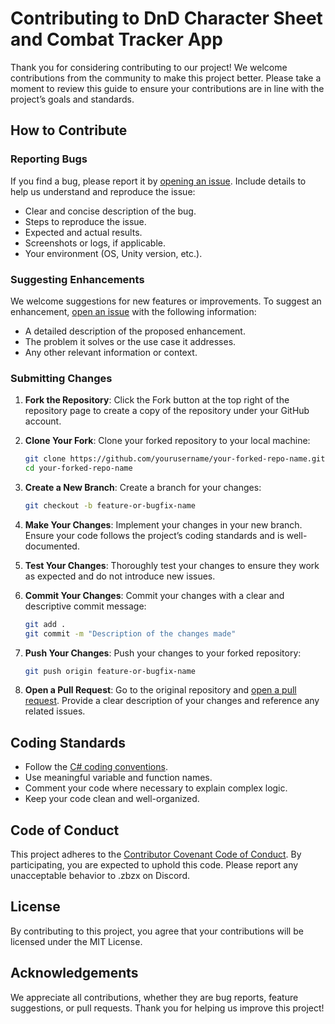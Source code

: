 
# Contributing to DnD Character Sheet and Combat Tracker App

Thank you for considering contributing to our project! We welcome contributions from the community to make this project better. Please take a moment to review this guide to ensure your contributions are in line with the project’s goals and standards.

## How to Contribute

### Reporting Bugs

If you find a bug, please report it by [opening an issue](https://github.com/yourusername/DnD-Character-Sheet-App/issues). Include details to help us understand and reproduce the issue:
- Clear and concise description of the bug.
- Steps to reproduce the issue.
- Expected and actual results.
- Screenshots or logs, if applicable.
- Your environment (OS, Unity version, etc.).

### Suggesting Enhancements

We welcome suggestions for new features or improvements. To suggest an enhancement, [open an issue](https://github.com/yourusername/DnD-Character-Sheet-App/issues) with the following information:
- A detailed description of the proposed enhancement.
- The problem it solves or the use case it addresses.
- Any other relevant information or context.

### Submitting Changes

1. **Fork the Repository**: Click the Fork button at the top right of the repository page to create a copy of the repository under your GitHub account.

2. **Clone Your Fork**: Clone your forked repository to your local machine:
   ```sh
   git clone https://github.com/yourusername/your-forked-repo-name.git
   cd your-forked-repo-name
   ```

3. **Create a New Branch**: Create a branch for your changes:
   ```sh
   git checkout -b feature-or-bugfix-name
   ```

4. **Make Your Changes**: Implement your changes in your new branch. Ensure your code follows the project’s coding standards and is well-documented.

5. **Test Your Changes**: Thoroughly test your changes to ensure they work as expected and do not introduce new issues.

6. **Commit Your Changes**: Commit your changes with a clear and descriptive commit message:
   ```sh
   git add .
   git commit -m "Description of the changes made"
   ```

7. **Push Your Changes**: Push your changes to your forked repository:
   ```sh
   git push origin feature-or-bugfix-name
   ```

8. **Open a Pull Request**: Go to the original repository and [open a pull request](https://github.com/yourusername/DnD-Character-Sheet-App/pulls). Provide a clear description of your changes and reference any related issues.

## Coding Standards

- Follow the [C# coding conventions](https://docs.microsoft.com/en-us/dotnet/csharp/programming-guide/inside-a-program/coding-conventions).
- Use meaningful variable and function names.
- Comment your code where necessary to explain complex logic.
- Keep your code clean and well-organized.

## Code of Conduct

This project adheres to the [Contributor Covenant Code of Conduct](https://www.contributor-covenant.org/version/2/0/code_of_conduct/). By participating, you are expected to uphold this code. Please report any unacceptable behavior to .zbzx on Discord.

## License

By contributing to this project, you agree that your contributions will be licensed under the MIT License.

## Acknowledgements

We appreciate all contributions, whether they are bug reports, feature suggestions, or pull requests. Thank you for helping us improve this project!
